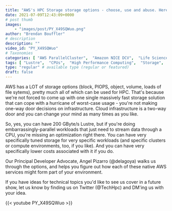 ```yaml
---
title: "AWS's HPC Storage storage options - choose, use and abuse. Here's how."
date: 2021-07-09T12:43:09+0000
# post thumb
images:
    - "images/post/PY_X49SQWuo.png"
author: "Brendan Bouffler"
# description
description: ""
video_id: "PY_X49SQWuo"
# Taxonomies
categories: [ "AWS ParallelCluster",  "Amazon NICE DCV",  "Life Sciences", ]
tags: [ "Lustre",  "CPUs",  "High Performance Computing",  "Storage",  "GPUs",  "DCV",  "HPC",  "ParallelCluster",  "EC2",  "Covid-19",  "vizualization",  "Schedulers",  "virtualization",  "techshorts", ]
type: "regular" # available type (regular or featured)
draft: false
---
```


AWS has a LOT of storage options (block, PIOPS, object, volume, loads of file sytems), pretty much all of which can be used for HPC. That's because we're not forced to come up with one single massively fast storage solution that can cope with a hurricane of worst-case usage - you're not making one-way door decisions on infrastructure. Cloud infrastructure is a two-way door and you can change your mind as many times as you like.

So, yes, you can have 200 GByte/s Lustre, but if you're doing embarrassingly-parallel workloads that just need to stream data through a CPU, you're missing an optimization right there. You can have very specifically tuned storage for very specific workloads (and specific clusters or compute environments, too, if you like). And you can have very specifically lower costs associated with it if you do.

Our Principal Developer Advocate, Angel Pizarro (@delagoya) walks us through the options, and helps you figure out how each of these native AWS services might form part of your environment.

If you have ideas for technical topics you'd like to see us cover in a future show, let us know by finding us on Twitter (@TechHpc) and DM'ing us with your idea.

{{< youtube PY_X49SQWuo >}}